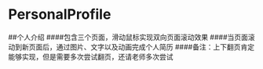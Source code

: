 # PersonalProfile
##个人介绍
####包含三个页面，滑动鼠标实现双向页面滚动效果
####当页面滚动到新页面后，通过图片、文字以及动画完成个人简历
####备注：上下翻页肯定能够实现，但是需要多次尝试翻页，还请老师多次尝试